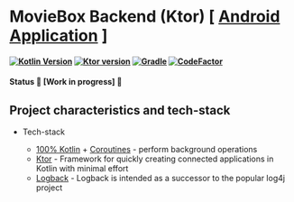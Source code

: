 # MovieBox Backend (Ktor) [ [Android Application](https://github.com/majorkik/moviebox_compose) ]

#### [![Kotlin Version](https://img.shields.io/badge/Kotlin-1.5.21-brightgreen)](https://kotlinlang.org) [![Ktor version](https://img.shields.io/badge/Ktor-1.6.2-red)](https://ktor.io) [![Gradle](https://img.shields.io/badge/Gradle-7.1.1-blue)](https://gradle.org) [![CodeFactor](https://www.codefactor.io/repository/github/majorkik/moviebox-backend/badge)](https://www.codefactor.io/repository/github/majorkik/moviebox-backend)



#### Status 🚧 [Work in progress] 🚧



## Project characteristics and tech-stack

-   Tech-stack

    -   [100% Kotlin](https://kotlinlang.org/) + [Coroutines](https://kotlinlang.org/docs/reference/coroutines-overview.html) - perform background operations
    -   [Ktor](https://github.com/ktorio/ktor) - Framework for quickly creating connected applications in Kotlin with minimal effort
    -   [Logback](https://ktor.io/docs/logging.html) - Logback is intended as a successor to the popular log4j project
